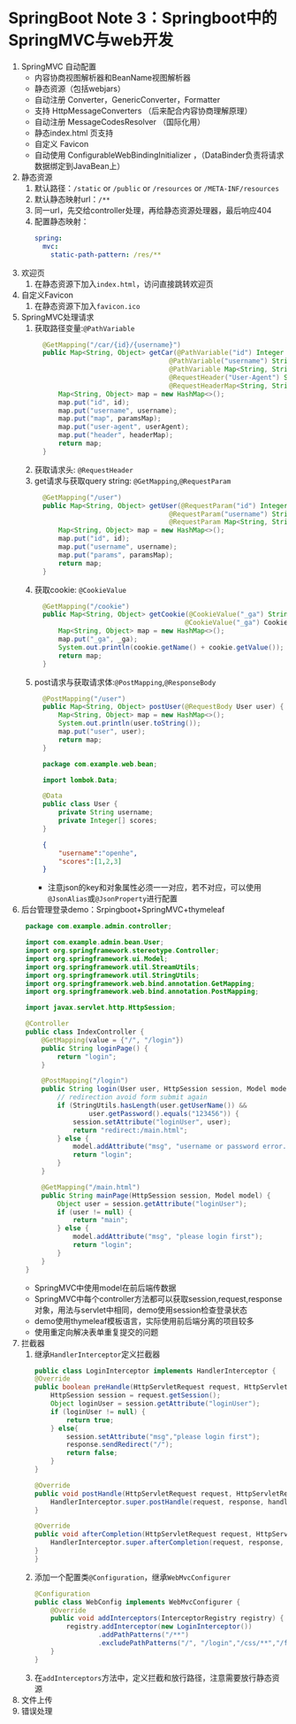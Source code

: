 # SpringBoot Note 3：Springboot中的SpringMVC与web开发
1. SpringMVC 自动配置
    * 内容协商视图解析器和BeanName视图解析器
    * 静态资源（包括webjars）
    * 自动注册 Converter，GenericConverter，Formatter 
    * 支持 HttpMessageConverters （后来配合内容协商理解原理）
    * 自动注册 MessageCodesResolver （国际化用）
    * 静态index.html 页支持
    * 自定义 Favicon  
    * 自动使用 ConfigurableWebBindingInitializer ，（DataBinder负责将请求数据绑定到JavaBean上）
2. 静态资源
   1. 默认路径：`/static` or `/public` or `/resources` or `/META-INF/resources`
   2. 默认静态映射url：`/**`
   3. 同一url，先交给controller处理，再给静态资源处理器，最后响应404
   4. 配置静态映射：
      ```yaml
      spring:
        mvc:
          static-path-pattern: /res/**
      ```  
3. 欢迎页
   1. 在静态资源下加入`index.html`，访问直接跳转欢迎页
4. 自定义Favicon
   1. 在静态资源下加入`favicon.ico`
5. SpringMVC处理请求
   1. 获取路径变量:`@PathVariable`
      ```java
        @GetMapping("/car/{id}/{username}")
        public Map<String, Object> getCar(@PathVariable("id") Integer id,
                                        @PathVariable("username") String username,
                                        @PathVariable Map<String, String> paramsMap,
                                        @RequestHeader("User-Agent") String userAgent,
                                        @RequestHeaderMap<String, String> headerMap) {
            Map<String, Object> map = new HashMap<>();
            map.put("id", id);
            map.put("username", username);
            map.put("map", paramsMap);
            map.put("user-agent", userAgent);
            map.put("header", headerMap);
            return map;
        }
      ``` 
   2. 获取请求头: `@RequestHeader`
   3. get请求与获取query string: `@GetMapping`,`@RequestParam`
      ```java
        @GetMapping("/user")
        public Map<String, Object> getUser(@RequestParam("id") Integer id,
                                        @RequestParam("username") String username,
                                        @RequestParam Map<String, String> paramsMap) {
            Map<String, Object> map = new HashMap<>();
            map.put("id", id);
            map.put("username", username);
            map.put("params", paramsMap);
            return map;
        }
      ``` 
   4. 获取cookie: `@CookieValue`
      ```java
        @GetMapping("/cookie")
        public Map<String, Object> getCookie(@CookieValue("_ga") String _ga,
                                            @CookieValue("_ga") Cookie cookie) {
            Map<String, Object> map = new HashMap<>();
            map.put("_ga", _ga);
            System.out.println(cookie.getName() + cookie.getValue());
            return map;
        }
      ``` 
   5. post请求与获取请求体:`@PostMapping`,`@ResponseBody`
      ```java
        @PostMapping("/user")
        public Map<String, Object> postUser(@RequestBody User user) {
            Map<String, Object> map = new HashMap<>();
            System.out.println(user.toString());
            map.put("user", user);
            return map;
        }
      ``` 
      ```java
        package com.example.web.bean;

        import lombok.Data;

        @Data
        public class User {
            private String username;
            private Integer[] scores;
        }
      ```
      ```json
        {
            "username":"openhe",
            "scores":[1,2,3]
        }
      ```
      * 注意json的key和对象属性必须一一对应，若不对应，可以使用`@JsonAlias`或`@JsonProperty`进行配置
6. 后台管理登录demo：Srpingboot+SpringMVC+thymeleaf
   ```java
    package com.example.admin.controller;

    import com.example.admin.bean.User;
    import org.springframework.stereotype.Controller;
    import org.springframework.ui.Model;
    import org.springframework.util.StreamUtils;
    import org.springframework.util.StringUtils;
    import org.springframework.web.bind.annotation.GetMapping;
    import org.springframework.web.bind.annotation.PostMapping;

    import javax.servlet.http.HttpSession;

    @Controller
    public class IndexController {
        @GetMapping(value = {"/", "/login"})
        public String loginPage() {
            return "login";
        }

        @PostMapping("/login")
        public String login(User user, HttpSession session, Model model) {
            // redirection avoid form submit again
            if (StringUtils.hasLength(user.getUserName()) &&
                    user.getPassword().equals("123456")) {
                session.setAttribute("loginUser", user);
                return "redirect:/main.html";
            } else {
                model.addAttribute("msg", "username or password error.");
                return "login";
            }
        }

        @GetMapping("/main.html")
        public String mainPage(HttpSession session, Model model) {
            Object user = session.getAttribute("loginUser");
            if (user != null) {
                return "main";
            } else {
                model.addAttribute("msg", "please login first");
                return "login";
            }
        }
    }
   ``` 
   * SpringMVC中使用model在前后端传数据
   * SpringMVC中每个controller方法都可以获取session,request,response对象，用法与servlet中相同，demo使用session检查登录状态
   * demo使用thymeleaf模板语言，实际使用前后端分离的项目较多
   * 使用重定向解决表单重复提交的问题
7. 拦截器
   1. 继承`HandlerInterceptor`定义拦截器
      ```java
      public class LoginInterceptor implements HandlerInterceptor {
      @Override
      public boolean preHandle(HttpServletRequest request, HttpServletResponse response, Object handler) throws Exception {
          HttpSession session = request.getSession();
          Object loginUser = session.getAttribute("loginUser");
          if (loginUser != null) {
              return true;
          } else{
              session.setAttribute("msg","please login first");
              response.sendRedirect("/");
              return false;
          }
      }

      @Override
      public void postHandle(HttpServletRequest request, HttpServletResponse response, Object handler, ModelAndView modelAndView) throws Exception {
          HandlerInterceptor.super.postHandle(request, response, handler, modelAndView);
      }

      @Override
      public void afterCompletion(HttpServletRequest request, HttpServletResponse response, Object handler, Exception ex) throws Exception {
          HandlerInterceptor.super.afterCompletion(request, response, handler, ex);
      }
      }
      ``` 
   2. 添加一个配置类`@Configuration`，继承`WebMvcConfigurer`  
      ```java
      @Configuration
      public class WebConfig implements WebMvcConfigurer {
          @Override
          public void addInterceptors(InterceptorRegistry registry) {
              registry.addInterceptor(new LoginInterceptor())
                      .addPathPatterns("/**")
                      .excludePathPatterns("/", "/login","/css/**","/fonts/**","/images/**","/js/**");
          }
      }
      ``` 
   3. 在`addInterceptors`方法中，定义拦截和放行路径，注意需要放行静态资源
1. 文件上传
2.  错误处理 
